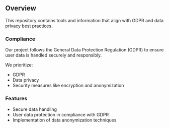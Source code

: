 ## Overview
This repository contains tools and information that align with GDPR and data privacy best practices.

### Compliance
Our project follows the General Data Protection Regulation (GDPR) to ensure user data is handled securely and responsibly. 

We prioritize:
- GDPR
- Data privacy
- Security measures like encryption and anonymization

### Features
- Secure data handling
- User data protection in compliance with GDPR
- Implementation of data anonymization techniques
